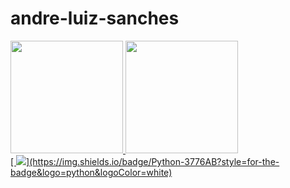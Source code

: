 # andre-luiz-sanches

<div>
  <a href="https://github.com/andre-luiz-sanches">
  <img height="180em" src="https://github-readme-stats.vercel.app/api?username=andre-luiz-sanches&show_icons=true&theme=tokyonight&include_all_commits=true&count_private=true"/>
  <img height="180em" src="https://github-readme-stats.vercel.app/api/top-langs/?username=andre-luiz-sanches&layout=compact&langs_count=8&theme=tokyonight"/>
</div>
<div>
 [ <img src="https://img.shields.io/badge/Python-3776AB?style=for-the-badge&logo=python&logoColor=white&quot; alt="Python">](https://img.shields.io/badge/Python-3776AB?style=for-the-badge&logo=python&logoColor=white)
</div>
